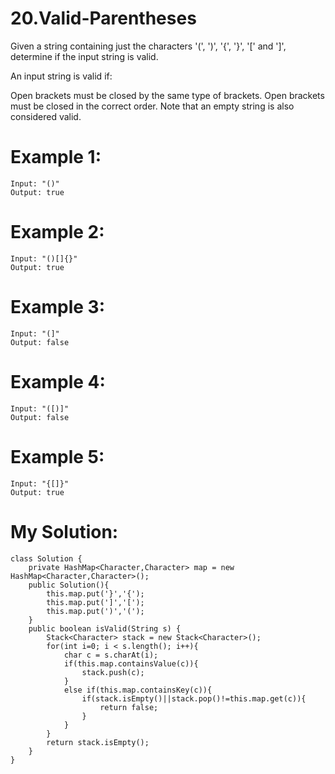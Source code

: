 # 20.Valid-Parentheses
Given a string containing just the characters '(', ')', '{', '}', '[' and ']', determine if the input string is valid.

An input string is valid if:

Open brackets must be closed by the same type of brackets.
Open brackets must be closed in the correct order.
Note that an empty string is also considered valid.

# Example 1:
```
Input: "()"
Output: true
```
# Example 2:
```
Input: "()[]{}"
Output: true
```
# Example 3:
```
Input: "(]"
Output: false
```
# Example 4:
```
Input: "([)]"
Output: false
```
# Example 5:
```
Input: "{[]}"
Output: true
```
# My Solution:
```
class Solution {
    private HashMap<Character,Character> map = new HashMap<Character,Character>();
    public Solution(){
        this.map.put('}','{');
        this.map.put(']','[');
        this.map.put(')','(');
    }
    public boolean isValid(String s) {
        Stack<Character> stack = new Stack<Character>();
        for(int i=0; i < s.length(); i++){
            char c = s.charAt(i);
            if(this.map.containsValue(c)){
                stack.push(c);
            }
            else if(this.map.containsKey(c)){
                if(stack.isEmpty()||stack.pop()!=this.map.get(c)){
                    return false;
                }
            }
        }
        return stack.isEmpty();
    }
}
```
